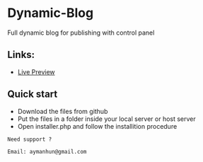 # Dynamic-Blog
Full dynamic blog for publishing with control panel

## Links:

+ [Live Preview](https://bit.ly/2KdReNI)

## Quick start

- Download the files from github
- Put the files in a folder inside your local server or host server
- Open installer.php and follow the installition procedure

```
Need support ? 

Email: aymanhun@gmail.com

